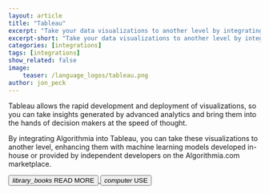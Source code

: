 ```yaml
---
layout: article
title: "Tableau"
excerpt: "Take your data visualizations to another level by integrating Algorithmia into Tableau"
excerpt-short: "Take your data visualizations to another level by integrating Algorithmia into Tableau"
categories: [integrations]
tags: [integrations]
show_related: false
image:
    teaser: /language_logos/tableau.png
author: jon_peck
---
```


Tableau allows the rapid development and deployment of visualizations, so you can take insights generated by advanced analytics and bring them into the hands of decision makers at the speed of thought.

By integrating Algorithmia into Tableau, you can take these visualizations to another level, enhancing them with machine learning models developed in-house or provided by independent developers on the Algorithmia.com marketplace.

<a href="https://blog.algorithmia.com/enrich-data-in-tableau-with-machine-learning-using-algorithmia/">
  <button class="syn-btn contained theme-primary syn-mr-16">
    <i class="material-icons">library_books</i> READ MORE
  </button>
</a>
<a href="https://github.com/algorithmiaio/integrations/tree/master/Tableau">
  <button class="syn-btn contained theme-primary">
    <i class="material-icons">computer</i> USE
  </button>
</a>
